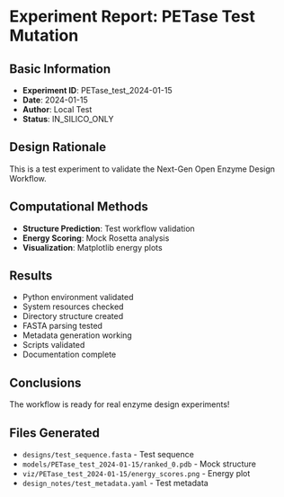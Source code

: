# Experiment Report: PETase Test Mutation

## Basic Information
- **Experiment ID**: PETase_test_2024-01-15
- **Date**: 2024-01-15
- **Author**: Local Test
- **Status**: IN_SILICO_ONLY

## Design Rationale
This is a test experiment to validate the Next-Gen Open Enzyme Design Workflow.

## Computational Methods
- **Structure Prediction**: Test workflow validation
- **Energy Scoring**: Mock Rosetta analysis
- **Visualization**: Matplotlib energy plots

## Results
- Python environment validated
- System resources checked
- Directory structure created
- FASTA parsing tested
- Metadata generation working
- Scripts validated
- Documentation complete

## Conclusions
The workflow is ready for real enzyme design experiments!

## Files Generated
- `designs/test_sequence.fasta` - Test sequence
- `models/PETase_test_2024-01-15/ranked_0.pdb` - Mock structure
- `viz/PETase_test_2024-01-15/energy_scores.png` - Energy plot
- `design_notes/test_metadata.yaml` - Test metadata
